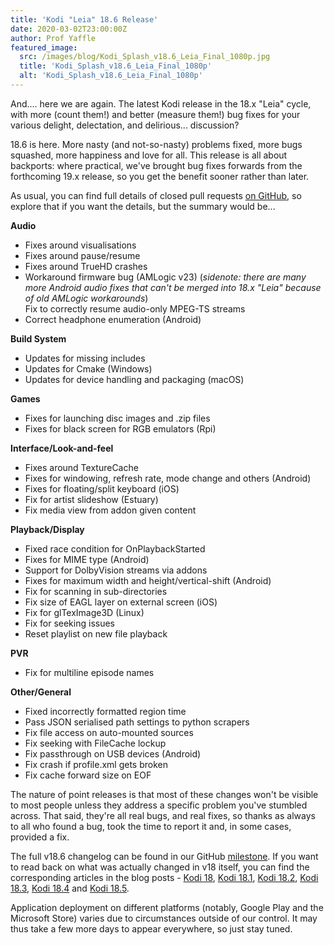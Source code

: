 ```yaml
---
title: 'Kodi "Leia" 18.6 Release'
date: 2020-03-02T23:00:00Z
author: Prof Yaffle
featured_image:
  src: /images/blog/Kodi_Splash_v18.6_Leia_Final_1080p.jpg
  title: 'Kodi_Splash_v18.6_Leia_Final_1080p'
  alt: 'Kodi_Splash_v18.6_Leia_Final_1080p'
---
```

And.... here we are again. The latest Kodi release in the 18.x "Leia" cycle, with more (count them!) and better (measure them!) bug fixes for your various delight, delectation, and delirious... discussion?

 18.6 is here. More nasty (and not-so-nasty) problems fixed, more bugs squashed, more happiness and love for all. This release is all about backports: where practical, we've brought bug fixes forwards from the forthcoming 19.x release, so you get the benefit sooner rather than later.

 As usual, you can find full details of closed pull requests [on GitHub](https://github.com/xbmc/xbmc/pulls?page=1&q=is%3Apr+sort%3Aupdated-desc+milestone%3A%22Leia+18.6%22+label%3A%22v18+Leia%22), so explore that if you want the details, but the summary would be...

  

 **Audio**

 
 * Fixes around visualisations
 * Fixes around pause/resume
 * Fixes around TrueHD crashes
 * Workaround firmware bug (AMLogic v23) (*sidenote: there are many more Android audio fixes that can't be merged into 18.x "Leia" because of old AMLogic workarounds*)  
Fix to correctly resume audio-only MPEG-TS streams
 * Correct headphone enumeration (Android)
 
 **Build System**

 
 * Updates for missing includes
 * Updates for Cmake (Windows)
 * Updates for device handling and packaging (macOS)
 
 **Games**

 
 * Fixes for launching disc images and .zip files
 * Fixes for black screen for RGB emulators (Rpi)
 
 **Interface/Look-and-feel**

 
 * Fixes around TextureCache
 * Fixes for windowing, refresh rate, mode change and others (Android)
 * Fixes for floating/split keyboard (iOS)
 * Fix for artist slideshow (Estuary)
 * Fix media view from addon given content
 
 **Playback/Display**

 
 * Fixed race condition for OnPlaybackStarted
 * Fixes for MIME type (Android)
 * Support for DolbyVision streams via addons
 * Fixes for maximum width and height/vertical-shift (Android)
 * Fix for scanning in sub-directories 
 * Fix size of EAGL layer on external screen (iOS)
 * Fix for glTexImage3D (Linux)
 * Fix for seeking issues
 * Reset playlist on new file playback
 
 **PVR**

 
 * Fix for multiline episode names
 
 **Other/General**

 
 * Fixed incorrectly formatted region time
 * Pass JSON serialised path settings to python scrapers
 * Fix file access on auto-mounted sources 
 * Fix seeking with FileCache lockup
 * Fix passthrough on USB devices (Android) 
 * Fix crash if profile.xml gets broken 
 * Fix cache forward size on EOF  
 
 
 The nature of point releases is that most of these changes won't be visible to most people unless they address a specific problem you've stumbled across. That said, they're all real bugs, and real fixes, so thanks as always to all who found a bug, took the time to report it and, in some cases, provided a fix.

 The full v18.6 changelog can be found in our GitHub [milestone](https://github.com/xbmc/xbmc/compare/18.5-Leia...18.6-Leia). If you want to read back on what was actually changed in v18 itself, you can find the corresponding articles in the blog posts - [Kodi 18](https://kodi.tv/article/kodi-180), [Kodi 18.1](https://kodi.tv/article/kodi-v181-leia-rc1), [Kodi 18.2](https://kodi.tv/article/kodi-leia-182-release), [Kodi 18.3](https://kodi.tv/article/kodi-leia-183-release), [Kodi 18.4](https://kodi.tv/article/kodi-leia-184-release) and [Kodi 18.5](https://kodi.tv/article/kodi-leia-185-release).

 Application deployment on different platforms (notably, Google Play and the Microsoft Store) varies due to circumstances outside of our control. It may thus take a few more days to appear everywhere, so just stay tuned.

 